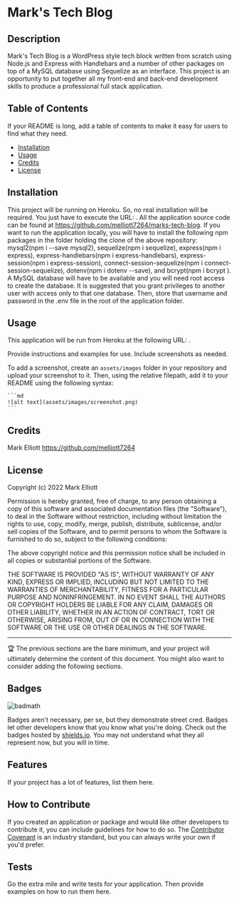 # Mark's Tech Blog

## Description

Mark's Tech Blog is a WordPress style tech block written from scratch using Node.js and Express with Handlebars and a number of other packages on top of a MySQL database using Sequelize as an interface. This project is an opportunity to put together all my front-end and back-end development skills to produce a professional full stack application.

## Table of Contents

If your README is long, add a table of contents to make it easy for users to find what they need.

- [Installation](#installation)
- [Usage](#usage)
- [Credits](#credits)
- [License](#license)

## Installation

This project will be running on Heroku. So, no real installation will be required. You just have to execute the URL: . All the application source code can be found at https://github.com/melliott7264/marks-tech-blog. If you want to run the application locally, you will have to install the following npm packages in the folder holding the clone of the above repository: mysql2(npm i --save mysql2), sequelize(npm i sequelize), express(npm i express), express-handlebars(npm i express-handlebars), express-session(npm i express-session), connect-session-sequelize(npm i connect-session-sequelize), dotenv(npm i dotenv --save), and bcrypt(npm i bcrypt ). A MySQL database will have to be available and you will need root access to create the database. It is suggested that you grant privileges to another user with access only to that one database. Then, store that username and password in the .env file in the root of the application folder.

## Usage

This application will be run from Heroku at the following URL: .

Provide instructions and examples for use. Include screenshots as needed.

To add a screenshot, create an `assets/images` folder in your repository and upload your screenshot to it. Then, using the relative filepath, add it to your README using the following syntax:

    ```md
    ![alt text](assets/images/screenshot.png)
    ```

## Credits

Mark Elliott https://github.com/melliott7264

## License

Copyright (c) 2022 Mark Elliott

Permission is hereby granted, free of charge, to any person obtaining a copy
of this software and associated documentation files (the "Software"), to deal
in the Software without restriction, including without limitation the rights
to use, copy, modify, merge, publish, distribute, sublicense, and/or sell
copies of the Software, and to permit persons to whom the Software is
furnished to do so, subject to the following conditions:

The above copyright notice and this permission notice shall be included in all
copies or substantial portions of the Software.

THE SOFTWARE IS PROVIDED "AS IS", WITHOUT WARRANTY OF ANY KIND, EXPRESS OR
IMPLIED, INCLUDING BUT NOT LIMITED TO THE WARRANTIES OF MERCHANTABILITY,
FITNESS FOR A PARTICULAR PURPOSE AND NONINFRINGEMENT. IN NO EVENT SHALL THE
AUTHORS OR COPYRIGHT HOLDERS BE LIABLE FOR ANY CLAIM, DAMAGES OR OTHER
LIABILITY, WHETHER IN AN ACTION OF CONTRACT, TORT OR OTHERWISE, ARISING FROM,
OUT OF OR IN CONNECTION WITH THE SOFTWARE OR THE USE OR OTHER DEALINGS IN THE
SOFTWARE.

---

🏆 The previous sections are the bare minimum, and your project will ultimately determine the content of this document. You might also want to consider adding the following sections.

## Badges

![badmath](https://img.shields.io/github/languages/top/lernantino/badmath)

Badges aren't necessary, per se, but they demonstrate street cred. Badges let other developers know that you know what you're doing. Check out the badges hosted by [shields.io](https://shields.io/). You may not understand what they all represent now, but you will in time.

## Features

If your project has a lot of features, list them here.

## How to Contribute

If you created an application or package and would like other developers to contribute it, you can include guidelines for how to do so. The [Contributor Covenant](https://www.contributor-covenant.org/) is an industry standard, but you can always write your own if you'd prefer.

## Tests

Go the extra mile and write tests for your application. Then provide examples on how to run them here.

